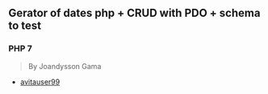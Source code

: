 ## Gerator of dates php + CRUD with PDO + schema to test


### PHP 7


> By Joandysson Gama
* [avitauser99](https://github.com/avitauser99)
